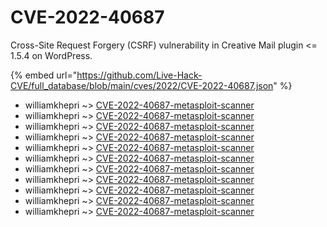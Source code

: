 # CVE-2022-40687

Cross-Site Request Forgery (CSRF) vulnerability in Creative Mail plugin <= 1.5.4 on WordPress.

{% embed url="https://github.com/Live-Hack-CVE/full_database/blob/main/cves/2022/CVE-2022-40687.json" %}


* williamkhepri ~> [CVE-2022-40687-metasploit-scanner](https://www.alice-snow.ru/2022/database/cve-2022-40687/cve-2022-40687-metasploit-scanner-williamkhepri)
* williamkhepri ~> [CVE-2022-40687-metasploit-scanner](https://www.alice-snow.ru/2022/database/cve-2022-40687/cve-2022-40687-metasploit-scanner-williamkhepri)
* williamkhepri ~> [CVE-2022-40687-metasploit-scanner](https://www.alice-snow.ru/2022/database/cve-2022-40687/cve-2022-40687-metasploit-scanner-williamkhepri)
* williamkhepri ~> [CVE-2022-40687-metasploit-scanner](https://www.alice-snow.ru/2022/database/cve-2022-40687/cve-2022-40687-metasploit-scanner-williamkhepri)
* williamkhepri ~> [CVE-2022-40687-metasploit-scanner](https://www.alice-snow.ru/2022/database/cve-2022-40687/cve-2022-40687-metasploit-scanner-williamkhepri)
* williamkhepri ~> [CVE-2022-40687-metasploit-scanner](https://www.alice-snow.ru/2022/database/cve-2022-40687/cve-2022-40687-metasploit-scanner-williamkhepri)
* williamkhepri ~> [CVE-2022-40687-metasploit-scanner](https://www.alice-snow.ru/2022/database/cve-2022-40687/cve-2022-40687-metasploit-scanner-williamkhepri)
* williamkhepri ~> [CVE-2022-40687-metasploit-scanner](https://www.alice-snow.ru/2022/database/cve-2022-40687/cve-2022-40687-metasploit-scanner-williamkhepri)
* williamkhepri ~> [CVE-2022-40687-metasploit-scanner](https://www.alice-snow.ru/2022/database/cve-2022-40687/cve-2022-40687-metasploit-scanner-williamkhepri)
* williamkhepri ~> [CVE-2022-40687-metasploit-scanner](https://www.alice-snow.ru/2022/database/cve-2022-40687/cve-2022-40687-metasploit-scanner-williamkhepri)
* williamkhepri ~> [CVE-2022-40687-metasploit-scanner](https://www.alice-snow.ru/2022/database/cve-2022-40687/cve-2022-40687-metasploit-scanner-williamkhepri)